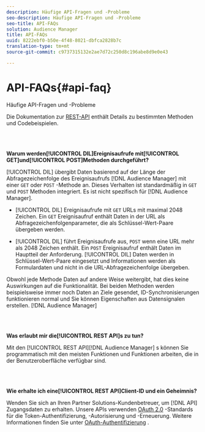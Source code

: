```yaml
---
description: Häufige API-Fragen und -Probleme
seo-description: Häufige API-Fragen und -Probleme
seo-title: API-FAQs
solution: Audience Manager
title: API-FAQs
uuid: 8222ebf0-b50e-4f48-8021-dbfca2828b7c
translation-type: tm+mt
source-git-commit: c9737315132e2ae7d72c250d8c196abe8d9e0e43

---
```



# API-FAQs{#api-faq}

Häufige API-Fragen und -Probleme

<!-- 

faq_api.xml

 -->

Die Dokumentation zur [REST-API](../api/rest-api-main/rest-api-main.md) enthält Details zu bestimmten Methoden und Codebeispielen.

<br> 

**Warum werden[!UICONTROL DIL]Ereignisaufrufe mit[!UICONTROL GET]und[!UICONTROL POST]Methoden durchgeführt?**

[!UICONTROL DIL] übergibt Daten basierend auf der Länge der Abfragezeichenfolge des Ereignisaufrufs [!DNL Audience Manager] mit einer `GET` oder `POST` -Methode an. Dieses Verhalten ist standardmäßig in `GET` und `POST` Methoden integriert. Es ist nicht spezifisch für [!DNL Audience Manager].

* [!UICONTROL DIL] Ereignisaufrufe mit `GET` URLs mit maximal 2048 Zeichen. Ein `GET` Ereignisaufruf enthält Daten in der URL als Abfragezeichenfolgenparameter, die als Schlüssel-Wert-Paare übergeben werden.

* [!UICONTROL DIL] führt Ereignisaufrufe aus, `POST` wenn eine URL mehr als 2048 Zeichen enthält. Ein `POST` Ereignisaufruf enthält Daten im Hauptteil der Anforderung. [!UICONTROL DIL] Daten werden in Schlüssel-Wert-Paare eingesetzt und Informationen werden als Formulardaten und nicht in die URL-Abfragezeichenfolge übergeben.

Obwohl jede Methode Daten auf andere Weise weitergibt, hat dies keine Auswirkungen auf die Funktionalität. Bei beiden Methoden werden beispielsweise immer noch Daten an Ziele gesendet, ID-Synchronisierungen funktionieren normal und Sie können Eigenschaften aus Datensignalen erstellen. [!DNL Audience Manager]

<br> 

**Was erlaubt mir die[!UICONTROL REST API]s zu tun?**

Mit den [!UICONTROL REST API][!DNL Audience Manager] s können Sie programmatisch mit den meisten Funktionen und Funktionen arbeiten, die in der Benutzeroberfläche verfügbar sind.

<br> 

**Wie erhalte ich eine[!UICONTROL REST API]Client-ID und ein Geheimnis?**

Wenden Sie sich an Ihren Partner Solutions-Kundenbetreuer, um [!DNL API] Zugangsdaten zu erhalten. Unsere APIs verwenden [OAuth 2.0](https://oauth.net/2/) -Standards für die Token-Authentifizierung, -Autorisierung und -Erneuerung. Weitere Informationen finden Sie unter [OAuth-Authentifizierung](../api/rest-api-main/aam-api-getting-started.md#oauth) .
